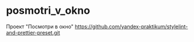 # posmotri_v_okno
Проект "Посмотри в окно"
https://github.com/yandex-praktikum/stylelint-and-prettier-preset.git
